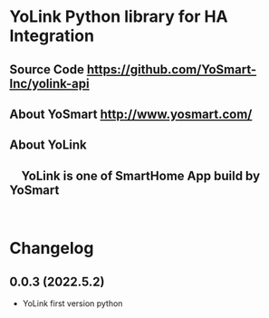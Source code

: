 # YoLink Python library for HA Integration
## Source Code https://github.com/YoSmart-Inc/yolink-api
## About YoSmart http://www.yosmart.com/
## About YoLink 
## &emsp;YoLink is one of SmartHome App build by YoSmart
 
<br>

# Changelog

## 0.0.3 (2022.5.2)

* YoLink first version python

